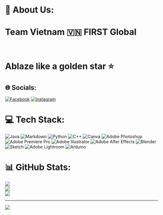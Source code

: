 # 💫 About Us:
<h1>Team Vietnam 🇻🇳 FIRST Global</h1><br><h1>Ablaze like a golden star ⭐️</h1>


## 🌐 Socials:
[![Facebook](https://img.shields.io/badge/Facebook-%231877F2.svg?logo=Facebook&logoColor=white)](https://facebook.com/TeamVietnamFGC) [![Instagram](https://img.shields.io/badge/Instagram-%23E4405F.svg?logo=Instagram&logoColor=white)](https://instagram.com/teamvietnam.fgc) 

# 💻 Tech Stack:
![Java](https://img.shields.io/badge/java-%23ED8B00.svg?style=for-the-badge&logo=java&logoColor=white) ![Markdown](https://img.shields.io/badge/markdown-%23000000.svg?style=for-the-badge&logo=markdown&logoColor=white) ![Python](https://img.shields.io/badge/python-3670A0?style=for-the-badge&logo=python&logoColor=ffdd54) ![C++](https://img.shields.io/badge/c++-%2300599C.svg?style=for-the-badge&logo=c%2B%2B&logoColor=white) ![Canva](https://img.shields.io/badge/Canva-%2300C4CC.svg?style=for-the-badge&logo=Canva&logoColor=white) ![Adobe Photoshop](https://img.shields.io/badge/adobephotoshop-%2331A8FF.svg?style=for-the-badge&logo=adobephotoshop&logoColor=white) ![Adobe Premiere Pro](https://img.shields.io/badge/Adobe%20Premiere%20Pro-9999FF.svg?style=for-the-badge&logo=Adobe%20Premiere%20Pro&logoColor=white) ![Adobe Illustrator](https://img.shields.io/badge/adobeillustrator-%23FF9A00.svg?style=for-the-badge&logo=adobeillustrator&logoColor=white) ![Adobe After Effects](https://img.shields.io/badge/Adobe%20After%20Effects-9999FF.svg?style=for-the-badge&logo=Adobe%20After%20Effects&logoColor=white) ![Blender](https://img.shields.io/badge/blender-%23F5792A.svg?style=for-the-badge&logo=blender&logoColor=white) ![Sketch](https://img.shields.io/badge/Sketch-FFB387?style=for-the-badge&logo=sketch&logoColor=black) ![Adobe Lightroom](https://img.shields.io/badge/Adobe%20Lightroom-31A8FF.svg?style=for-the-badge&logo=Adobe%20Lightroom&logoColor=white) ![Arduino](https://img.shields.io/badge/-Arduino-00979D?style=for-the-badge&logo=Arduino&logoColor=white)
# 📊 GitHub Stats:
![](https://github-readme-stats.vercel.app/api?username=TeamVietnam&theme=calm&hide_border=false&include_all_commits=true&count_private=false)<br/>
![](https://github-readme-streak-stats.herokuapp.com/?user=TeamVietnam&theme=calm&hide_border=false)<br/>
![](https://github-readme-stats.vercel.app/api/top-langs/?username=TeamVietnam&theme=calm&hide_border=false&include_all_commits=true&count_private=false&layout=compact)

---
[![](https://visitcount.itsvg.in/api?id=TeamVietnam&icon=0&color=4)](https://visitcount.itsvg.in)

<!-- Proudly created with GPRM ( https://gprm.itsvg.in ) -->
